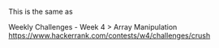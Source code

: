 This is the same as

Weekly Challenges - Week 4 > Array Manipulation
https://www.hackerrank.com/contests/w4/challenges/crush
